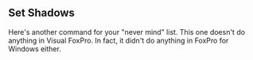 ## Set Shadows

Here's another command for your "never mind" list. This one doesn't do anything in Visual FoxPro. In fact, it didn't do anything in FoxPro for Windows either.